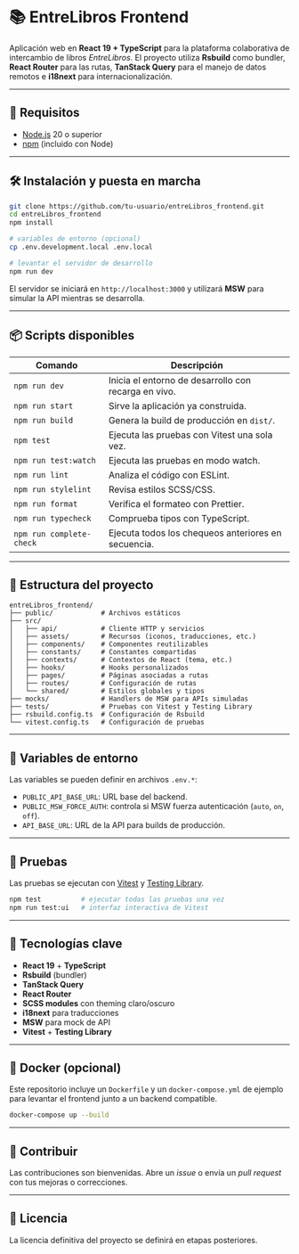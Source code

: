 # 📚 EntreLibros Frontend

Aplicación web en **React 19 + TypeScript** para la plataforma colaborativa de intercambio de libros _EntreLibros_. El proyecto utiliza **Rsbuild** como bundler, **React Router** para las rutas, **TanStack Query** para el manejo de datos remotos e **i18next** para internacionalización.

---

## 🚀 Requisitos

- [Node.js](https://nodejs.org/) 20 o superior
- [npm](https://www.npmjs.com/) (incluido con Node)

---

## 🛠️ Instalación y puesta en marcha

```bash
git clone https://github.com/tu-usuario/entreLibros_frontend.git
cd entreLibros_frontend
npm install

# variables de entorno (opcional)
cp .env.development.local .env.local

# levantar el servidor de desarrollo
npm run dev
```

El servidor se iniciará en `http://localhost:3000` y utilizará **MSW** para simular la API mientras se desarrolla.

---

## 📦 Scripts disponibles

| Comando                  | Descripción                                          |
| ------------------------ | ---------------------------------------------------- |
| `npm run dev`            | Inicia el entorno de desarrollo con recarga en vivo. |
| `npm run start`          | Sirve la aplicación ya construida.                   |
| `npm run build`          | Genera la build de producción en `dist/`.            |
| `npm test`               | Ejecuta las pruebas con Vitest una sola vez.         |
| `npm run test:watch`     | Ejecuta las pruebas en modo watch.                   |
| `npm run lint`           | Analiza el código con ESLint.                        |
| `npm run stylelint`      | Revisa estilos SCSS/CSS.                             |
| `npm run format`         | Verifica el formateo con Prettier.                   |
| `npm run typecheck`      | Comprueba tipos con TypeScript.                      |
| `npm run complete-check` | Ejecuta todos los chequeos anteriores en secuencia.  |

---

## 📂 Estructura del proyecto

```text
entreLibros_frontend/
├── public/            # Archivos estáticos
├── src/
│   ├── api/           # Cliente HTTP y servicios
│   ├── assets/        # Recursos (iconos, traducciones, etc.)
│   ├── components/    # Componentes reutilizables
│   ├── constants/     # Constantes compartidas
│   ├── contexts/      # Contextos de React (tema, etc.)
│   ├── hooks/         # Hooks personalizados
│   ├── pages/         # Páginas asociadas a rutas
│   ├── routes/        # Configuración de rutas
│   └── shared/        # Estilos globales y tipos
├── mocks/             # Handlers de MSW para APIs simuladas
├── tests/             # Pruebas con Vitest y Testing Library
├── rsbuild.config.ts  # Configuración de Rsbuild
└── vitest.config.ts   # Configuración de pruebas
```

---

## 🔧 Variables de entorno

Las variables se pueden definir en archivos `.env.*`:

- `PUBLIC_API_BASE_URL`: URL base del backend.
- `PUBLIC_MSW_FORCE_AUTH`: controla si MSW fuerza autenticación (`auto`, `on`, `off`).
- `API_BASE_URL`: URL de la API para builds de producción.

---

## 🧪 Pruebas

Las pruebas se ejecutan con [Vitest](https://vitest.dev/) y [Testing Library](https://testing-library.com/).

```bash
npm test          # ejecutar todas las pruebas una vez
npm run test:ui   # interfaz interactiva de Vitest
```

---

## 🧩 Tecnologías clave

- **React 19** + **TypeScript**
- **Rsbuild** (bundler)
- **TanStack Query**
- **React Router**
- **SCSS modules** con theming claro/oscuro
- **i18next** para traducciones
- **MSW** para mock de API
- **Vitest** + **Testing Library**

---

## 🐳 Docker (opcional)

Este repositorio incluye un `Dockerfile` y un `docker-compose.yml` de ejemplo para levantar el frontend junto a un backend compatible.

```bash
docker-compose up --build
```

---

## 🤝 Contribuir

Las contribuciones son bienvenidas. Abre un _issue_ o envía un _pull request_ con tus mejoras o correcciones.

---

## 📄 Licencia

La licencia definitiva del proyecto se definirá en etapas posteriores.
